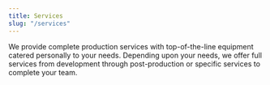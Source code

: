 ```yaml
---
title: Services
slug: "/services"
---
```

We provide complete production services with top-of-the-line equipment catered personally to your needs. Depending upon your needs, we offer full services from development through post-production or specific services to complete your team.
